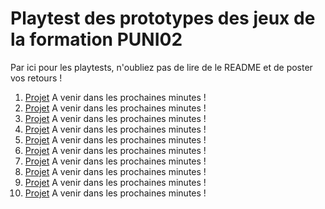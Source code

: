 # Playtest des prototypes des jeux de la formation PUNI02

Par ici pour les playtests, n'oubliez pas de lire de le README et de poster vos retours !


1. [Projet](duckduckgo.com) A venir dans les prochaines minutes !
2. [Projet](duckduckgo.com) A venir dans les prochaines minutes !
3. [Projet](duckduckgo.com) A venir dans les prochaines minutes !
4. [Projet](duckduckgo.com) A venir dans les prochaines minutes !
5. [Projet](duckduckgo.com) A venir dans les prochaines minutes !
6. [Projet](duckduckgo.com) A venir dans les prochaines minutes !
7. [Projet](duckduckgo.com) A venir dans les prochaines minutes !
8. [Projet](duckduckgo.com) A venir dans les prochaines minutes !
9. [Projet](duckduckgo.com) A venir dans les prochaines minutes !
10. [Projet](duckduckgo.com) A venir dans les prochaines minutes !
